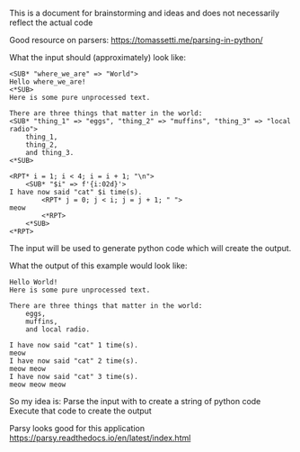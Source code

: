 This is a document for brainstorming and ideas and does not necessarily reflect the actual code

Good resource on parsers:
https://tomassetti.me/parsing-in-python/

What the input should (approximately) look like:
```
<SUB* "where_we_are" => "World">
Hello where_we_are!
<*SUB>
Here is some pure unprocessed text.

There are three things that matter in the world:
<SUB* "thing_1" => "eggs", "thing_2" => "muffins", "thing_3" => "local radio">
	thing_1,
	thing_2,
	and thing_3.
<*SUB>

<RPT* i = 1; i < 4; i = i + 1; "\n">
	<SUB* "$i" => f'{i:02d}'>
I have now said "cat" $i time(s).
		<RPT* j = 0; j < i; j = j + 1; " ">
meow
		<*RPT>
	<*SUB>
<*RPT>
```

The input will be used to generate python code which will create the output.

What the output of this example would look like:
```
Hello World!
Here is some pure unprocessed text.

There are three things that matter in the world:
	eggs,
	muffins,
	and local radio.

I have now said "cat" 1 time(s).
meow
I have now said "cat" 2 time(s).
meow meow
I have now said "cat" 3 time(s).
meow meow meow
```

So my idea is:
Parse the input with to create a string of python code
Execute that code to create the output

Parsy looks good for this application
https://parsy.readthedocs.io/en/latest/index.html
